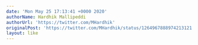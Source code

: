 ```yaml
---
date: 'Mon May 25 17:13:41 +0000 2020'
authorName: Hardhik Mallipeddi
authorUrl: 'https://twitter.com/MHardhik'
originalPost: 'https://twitter.com/MHardhik/status/1264967888974213121'
layout: like
---
```

